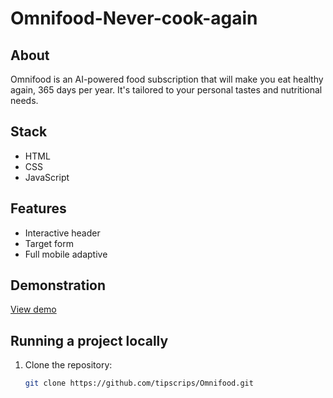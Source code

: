 # Omnifood-Never-cook-again

## About
Omnifood is an AI-powered food subscription that will make you eat healthy again, 365 days per year. It's tailored to your personal tastes and nutritional needs.

## Stack
- HTML
- CSS
- JavaScript

## Features
- Interactive header
- Target form
- Full mobile adaptive

## Demonstration
[View demo](https://ezomni.netlify.app/)

## Running a project locally
1. Clone the repository:
   ```bash
   git clone https://github.com/tipscrips/Omnifood.git
